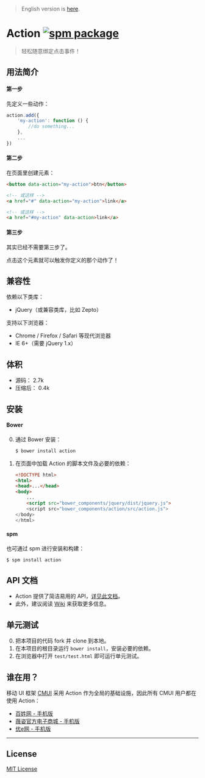 > English version is [here](https://github.com/cssmagic/action/wiki).

# Action [![spm package](http://spmjs.io/badge/action)](http://spmjs.io/package/action)

> 轻松随意绑定点击事件！

## 用法简介

#### 第一步

先定义一些动作：

```js
action.add({
    'my-action': function () {
        //do something...
    },
    ...
})
```

#### 第二步

在页面里创建元素：

```html
<button data-action="my-action">btn</button>

<!-- 或这样 -->
<a href="#" data-action="my-action">link</a>

<!-- 或这样 -->
<a href="#my-action" data-action>link</a>
```

#### 第三步

其实已经不需要第三步了。

点击这个元素就可以触发你定义的那个动作了！

## 兼容性

依赖以下类库：

* jQuery（或兼容类库，比如 Zepto）

支持以下浏览器：

* Chrome / Firefox / Safari 等现代浏览器
* IE 6+（需要 jQuery 1.x）

## 体积

* 源码： 2.7k
* 压缩后： 0.4k

## 安装

#### Bower

0. 通过 Bower 安装：
	```sh
	$ bower install action
	```

0. 在页面中加载 Action 的脚本文件及必要的依赖：
	```html
	<!DOCTYPE html>
	<html>
	<head>...</head>
	<body>
		...
		<script src="bower_components/jquery/dist/jquery.js">
		<script src="bower_components/action/src/action.js">
	</body>
	</html>
	```

#### spm

也可通过 spm 进行安装和构建：

```sh
$ spm install action
```

## API 文档

* Action 提供了简洁易用的 API，[详见此文档](https://github.com/cssmagic/action/issues/9)。
* 此外，建议阅读 [Wiki](https://github.com/cssmagic/action/wiki) 来获取更多信息。

## 单元测试

0. 把本项目的代码 fork 并 clone 到本地。
0. 在本项目的根目录运行 `bower install`，安装必要的依赖。
0. 在浏览器中打开 `test/test.html` 即可运行单元测试。

## 谁在用？

移动 UI 框架 [CMUI](https://github.com/CMUI/CMUI) 采用 Action 作为全局的基础设施，因此所有 CMUI 用户都在使用 Action：

* [百姓网 - 手机版](http://m.baixing.com/)
* [薇姿官方电子商城 - 手机版](http://m.vichy.com.cn/)
* [优e网 - 手机版](http://m.uemall.com/)

***

## License

[MIT License](http://www.opensource.org/licenses/mit-license.php)
